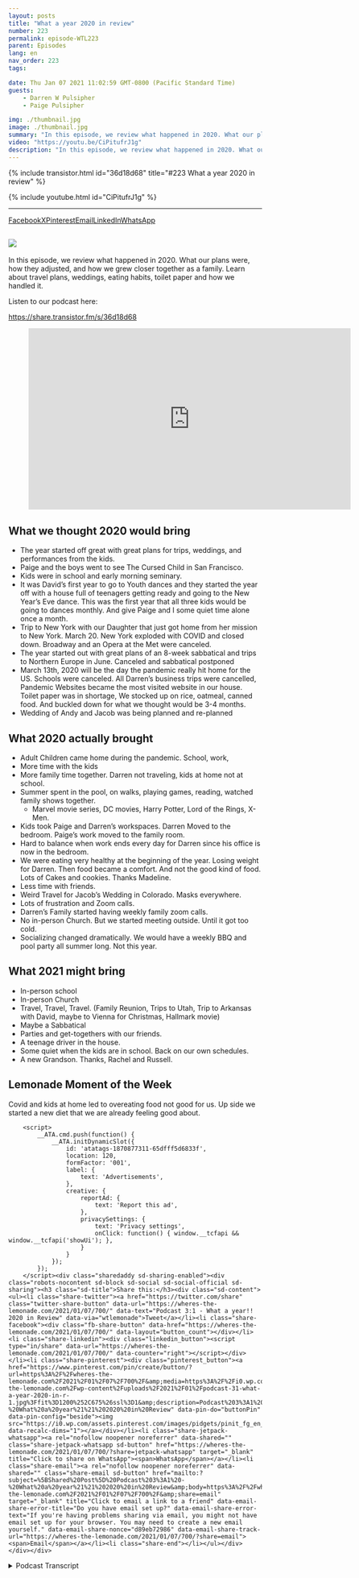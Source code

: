 ```yaml
---
layout: posts
title: "What a year 2020 in review"
number: 223
permalink: episode-WTL223
parent: Episodes
lang: en
nav_order: 223
tags:

date: Thu Jan 07 2021 11:02:59 GMT-0800 (Pacific Standard Time)
guests:
    - Darren W Pulsipher
    - Paige Pulsipher

img: ./thumbnail.jpg
image: ./thumbnail.jpg
summary: "In this episode, we review what happened in 2020. What our plans were, how they adjusted, and how we grew closer together as a family. Learn about travel plans, weddings, eating habits, toilet paper, and how we handled it."
video: "https://youtu.be/CiPitufrJ1g"
description: "In this episode, we review what happened in 2020. What our plans were, how they adjusted, and how we grew closer together as a family. Learn about travel plans, weddings, eating habits, toilet paper, and how we handled it."
---
```


<div>
{% include transistor.html id="36d18d68" title="#223 What a year 2020 in review" %}

{% include youtube.html id="CiPitufrJ1g" %}
</div>

---

<div class="meks_ess layout-6-1 rectangle solid"><a href="#" class="meks_ess-item socicon-facebook" data-url="http://www.facebook.com/sharer/sharer.php?u=https%3A%2F%2Fwheres-the-lemonade.com%2F2021%2F01%2F07%2F700%2F&amp;t=Podcast%203%3A1%20%E2%80%93%20What%20a%20year%21%21%202020%20in%20Review"><span>Facebook</span></a><a href="#" class="meks_ess-item socicon-twitter" data-url="http://twitter.com/intent/tweet?url=https%3A%2F%2Fwheres-the-lemonade.com%2F2021%2F01%2F07%2F700%2F&amp;text=Podcast%203%3A1%20%E2%80%93%20What%20a%20year%21%21%202020%20in%20Review"><span>X</span></a><a href="#" class="meks_ess-item socicon-pinterest" data-url="http://pinterest.com/pin/create/button/?url=https%3A%2F%2Fwheres-the-lemonade.com%2F2021%2F01%2F07%2F700%2F&amp;media=https%3A%2F%2Fi0.wp.com%2Fwheres-the-lemonade.com%2Fwp-content%2Fuploads%2F2021%2F01%2Fpodcast-31-what-a-year-2020-in-r-1.jpg%3Ffit%3D1280%252C720%26amp%3Bssl%3D1&amp;description=Podcast%203%3A1%20%E2%80%93%20What%20a%20year%21%21%202020%20in%20Review"><span>Pinterest</span></a><a href="mailto:?subject=Podcast%203%3A1%20%E2%80%93%20What%20a%20year%21%21%202020%20in%20Review&amp;body=https%3A%2F%2Fwheres-the-lemonade.com%2F2021%2F01%2F07%2F700%2F" class="meks_ess-item  socicon-mail prevent-share-popup "><span>Email</span></a><a href="#" class="meks_ess-item socicon-linkedin" data-url="https://www.linkedin.com/cws/share?url=https%3A%2F%2Fwheres-the-lemonade.com%2F2021%2F01%2F07%2F700%2F"><span>LinkedIn</span></a><a href="https://api.whatsapp.com/send?text=Podcast%203%3A1%20%E2%80%93%20What%20a%20year%21%21%202020%20in%20Review https%3A%2F%2Fwheres-the-lemonade.com%2F2021%2F01%2F07%2F700%2F" class="meks_ess-item socicon-whatsapp prevent-share-popup"><span>WhatsApp</span></a></div>
<div class="wp-block-columns is-layout-flex wp-container-core-columns-is-layout-1 wp-block-columns-is-layout-flex">
<div class="wp-block-column is-layout-flow wp-block-column-is-layout-flow">
<h2 class="wp-block-heading"><img decoding="async" src="https://i0.wp.com/lh3.googleusercontent.com/-9CrIJVESNL4/XnrMdc7hQaI/AAAAAAAB7IY/Lu8FERrzhncUdklWSjFv8fqkvgmfj48UgCK8BGAsYHg/s512/2020-03-24.jpg?ssl=1" data-recalc-dims="1"></h2>



<p>In this episode, we review what happened in 2020. What our plans were, how they adjusted, and how we grew closer together as a family. Learn about travel plans, weddings, eating habits, toilet paper and how we handled it.</p>
</div>



<div class="wp-block-column is-layout-flow wp-block-column-is-layout-flow">
<p>Listen to our podcast here:</p>



<a class="wp-block-jetpack-podcast-player jetpack-podcast-player__direct-link ticss-66efac4f" href="https://share.transistor.fm/s/36d18d68">https://share.transistor.fm/s/36d18d68</a>
</div>
</div>



<figure class="wp-block-embed is-type-video is-provider-youtube wp-block-embed-youtube wp-embed-aspect-16-9 wp-has-aspect-ratio"><div class="wp-block-embed__wrapper">
<span class="embed-youtube" style="text-align:center; display: block;"><iframe class="youtube-player" width="640" height="360" src="https://www.youtube.com/embed/CiPitufrJ1g?version=3&amp;rel=1&amp;showsearch=0&amp;showinfo=1&amp;iv_load_policy=1&amp;fs=1&amp;hl=en-US&amp;autohide=2&amp;wmode=transparent" allowfullscreen="true" style="border:0;" sandbox="allow-scripts allow-same-origin allow-popups allow-presentation allow-popups-to-escape-sandbox"></iframe></span>
</div></figure>



<h2 class="wp-block-heading">What we thought 2020 would bring</h2>



<ul><li>The year started off great with great plans for trips, weddings, and performances from the kids.</li><li>Paige and the boys went to see The Cursed Child in San Francisco.</li><li>Kids were in school and early morning seminary.</li><li>It was David’s first year to go to Youth dances and they started the year off with a house full of teenagers getting ready and going to the New Year’s Eve dance. This was the first year that all three kids would be going to dances monthly. And give Paige and I some quiet time alone once a month.</li><li>Trip to New York with our Daughter that just got home from her mission to New York. March 20. New York exploded with COVID and closed down. Broadway and an Opera at the Met were canceled.</li><li>The year started out with great plans of an 8-week sabbatical and trips to Northern Europe in June. Canceled and sabbatical postponed</li><li>March 13th, 2020 will be the day the pandemic really hit home for the US. Schools were canceled. All Darren’s business trips were cancelled, Pandemic Websites became the most visited website in our house. Toilet paper was in shortage, We stocked up on rice, oatmeal, canned food. And buckled down for what we thought would be 3-4 months.</li><li>Wedding of Andy and Jacob was being planned and re-planned</li></ul>



<h2 class="wp-block-heading">What 2020 actually brought</h2>



<ul><li>Adult Children came home during the pandemic. School, work,</li><li>More time with the kids</li><li>More family time together. Darren not traveling, kids at home not at school.</li><li>Summer spent in the pool, on walks, playing games, reading, watched family shows together.&nbsp;<ul><li>Marvel movie series, DC movies, Harry Potter, Lord of the Rings, X-Men.</li></ul></li><li>Kids took Paige and Darren’s workspaces. Darren Moved to the bedroom. Paige’s work moved to the family room.</li><li>Hard to balance when work ends every day for Darren since his office is now in the bedroom.</li><li>We were eating very healthy at the beginning of the year. Losing weight for Darren. Then food became a comfort. And not the good kind of food. Lots of Cakes and cookies. Thanks Madeline.</li><li>Less time with friends.</li><li>Weird Travel for Jacob’s Wedding in Colorado. Masks everywhere.</li><li>Lots of frustration and Zoom calls.</li><li>Darren’s Family started having weekly family zoom calls.</li><li>No in-person Church. But we started meeting outside. Until it got too cold.</li><li>Socializing changed dramatically. We would have a weekly BBQ and pool party all summer long. Not this year.</li></ul>



<h2 class="wp-block-heading">What 2021 might bring</h2>



<ul><li>In-person school</li><li>In-person Church</li><li>Travel, Travel, Travel. (Family Reunion, Trips to Utah, Trip to Arkansas with David, maybe to Vienna for Christmas, Hallmark movie)</li><li>Maybe a Sabbatical</li><li>Parties and get-togethers with our friends.</li><li>A teenage driver in the house.&nbsp;</li><li>Some quiet when the kids are in school. Back on our own schedules.</li><li>A new Grandson. Thanks, Rachel and Russell.</li></ul>



<h2 class="wp-block-heading">Lemonade Moment of the Week</h2>



<p>Covid and kids at home led to overeating food not good for us. Up side we started a new diet that we are already feeling good about.</p>
		<div id="atatags-1870877311-65dfff5d6833f"></div>
		
		<script>
			__ATA.cmd.push(function() {
				__ATA.initDynamicSlot({
					id: 'atatags-1870877311-65dfff5d6833f',
					location: 120,
					formFactor: '001',
					label: {
						text: 'Advertisements',
					},
					creative: {
						reportAd: {
							text: 'Report this ad',
						},
						privacySettings: {
							text: 'Privacy settings',
							onClick: function() { window.__tcfapi && window.__tcfapi('showUi'); },
						}
					}
				});
			});
		</script><div class="sharedaddy sd-sharing-enabled"><div class="robots-nocontent sd-block sd-social sd-social-official sd-sharing"><h3 class="sd-title">Share this:</h3><div class="sd-content"><ul><li class="share-twitter"><a href="https://twitter.com/share" class="twitter-share-button" data-url="https://wheres-the-lemonade.com/2021/01/07/700/" data-text="Podcast 3:1 - What a year!! 2020 in Review" data-via="wtlemonade">Tweet</a></li><li class="share-facebook"><div class="fb-share-button" data-href="https://wheres-the-lemonade.com/2021/01/07/700/" data-layout="button_count"></div></li><li class="share-linkedin"><div class="linkedin_button"><script type="in/share" data-url="https://wheres-the-lemonade.com/2021/01/07/700/" data-counter="right"></script></div></li><li class="share-pinterest"><div class="pinterest_button"><a href="https://www.pinterest.com/pin/create/button/?url=https%3A%2F%2Fwheres-the-lemonade.com%2F2021%2F01%2F07%2F700%2F&amp;media=https%3A%2F%2Fi0.wp.com%2Fwheres-the-lemonade.com%2Fwp-content%2Fuploads%2F2021%2F01%2Fpodcast-31-what-a-year-2020-in-r-1.jpg%3Ffit%3D1200%252C675%26ssl%3D1&amp;description=Podcast%203%3A1%20-%20What%20a%20year%21%21%202020%20in%20Review" data-pin-do="buttonPin" data-pin-config="beside"><img src="https://i0.wp.com/assets.pinterest.com/images/pidgets/pinit_fg_en_rect_gray_20.png" data-recalc-dims="1"></a></div></li><li class="share-jetpack-whatsapp"><a rel="nofollow noopener noreferrer" data-shared="" class="share-jetpack-whatsapp sd-button" href="https://wheres-the-lemonade.com/2021/01/07/700/?share=jetpack-whatsapp" target="_blank" title="Click to share on WhatsApp"><span>WhatsApp</span></a></li><li class="share-email"><a rel="nofollow noopener noreferrer" data-shared="" class="share-email sd-button" href="mailto:?subject=%5BShared%20Post%5D%20Podcast%203%3A1%20-%20What%20a%20year%21%21%202020%20in%20Review&amp;body=https%3A%2F%2Fwheres-the-lemonade.com%2F2021%2F01%2F07%2F700%2F&amp;share=email" target="_blank" title="Click to email a link to a friend" data-email-share-error-title="Do you have email set up?" data-email-share-error-text="If you're having problems sharing via email, you might not have email set up for your browser. You may need to create a new email yourself." data-email-share-nonce="d89eb72986" data-email-share-track-url="https://wheres-the-lemonade.com/2021/01/07/700/?share=email"><span>Email</span></a></li><li class="share-end"></li></ul></div></div></div>

<details>
<summary> Podcast Transcript </summary>

<p></p>

</details>
